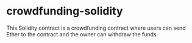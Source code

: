# crowdfunding-solidity
This Solidity contract is a crowdfunding contract where users can send Ether to the contract and the owner can withdraw the funds.
